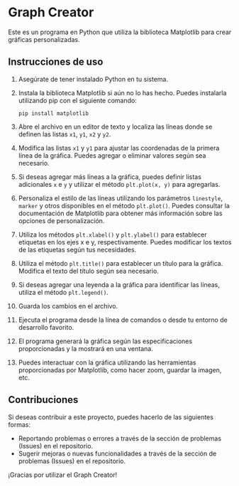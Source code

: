 # Graph Creator

Este es un programa en Python que utiliza la biblioteca Matplotlib para crear gráficas personalizadas.

## Instrucciones de uso

1. Asegúrate de tener instalado Python en tu sistema.

2. Instala la biblioteca Matplotlib si aún no lo has hecho. Puedes instalarla utilizando pip con el siguiente comando:
   ```
   pip install matplotlib
   ```

3. Abre el archivo en un editor de texto y localiza las líneas donde se definen las listas `x1`, `y1`, `x2` y `y2`.

4. Modifica las listas `x1` y `y1` para ajustar las coordenadas de la primera línea de la gráfica. Puedes agregar o eliminar valores según sea necesario.

5. Si deseas agregar más líneas a la gráfica, puedes definir listas adicionales `x` e `y` y utilizar el método `plt.plot(x, y)` para agregarlas.

6. Personaliza el estilo de las líneas utilizando los parámetros `linestyle`, `marker` y otros disponibles en el método `plt.plot()`. Puedes consultar la documentación de Matplotlib para obtener más información sobre las opciones de personalización.

7. Utiliza los métodos `plt.xlabel()` y `plt.ylabel()` para establecer etiquetas en los ejes x e y, respectivamente. Puedes modificar los textos de las etiquetas según tus necesidades.

8. Utiliza el método `plt.title()` para establecer un título para la gráfica. Modifica el texto del título según sea necesario.

9. Si deseas agregar una leyenda a la gráfica para identificar las líneas, utiliza el método `plt.legend()`.

10. Guarda los cambios en el archivo.

11. Ejecuta el programa desde la línea de comandos o desde tu entorno de desarrollo favorito.

12. El programa generará la gráfica según las especificaciones proporcionadas y la mostrará en una ventana.

13. Puedes interactuar con la gráfica utilizando las herramientas proporcionadas por Matplotlib, como hacer zoom, guardar la imagen, etc.

## Contribuciones

Si deseas contribuir a este proyecto, puedes hacerlo de las siguientes formas:

- Reportando problemas o errores a través de la sección de problemas (Issues) en el repositorio.
- Sugerir mejoras o nuevas funcionalidades a través de la sección de problemas (Issues) en el repositorio.


¡Gracias por utilizar el Graph Creator!

